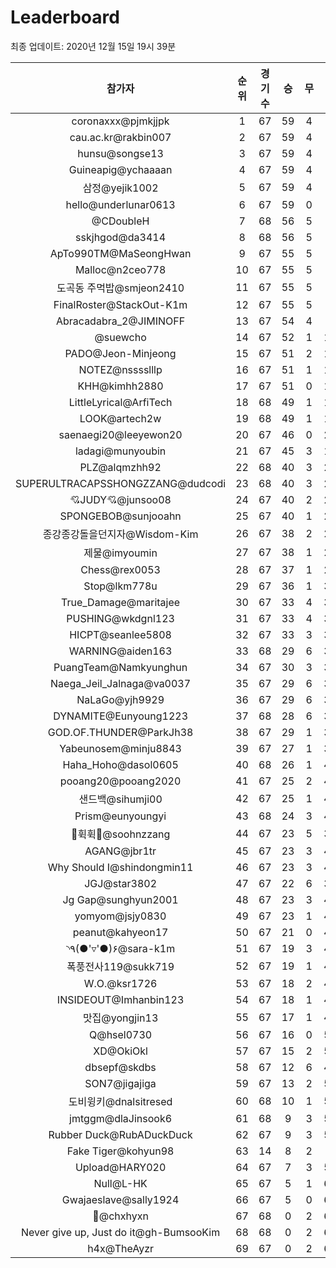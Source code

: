 # Leaderboard
최종 업데이트: 2020년 12월 15일 19시 39분




| 참가자 | 순위 | 경기수 | 승 | 무 | 패 | 승점 |
|:---:|:---:|:---:|:---:|:---:|:---:|:---:|
| coronaxxx@pjmkjjpk | 1 | 67 | 59 | 4 | 4 | 181 |
| cau.ac.kr@rakbin007 | 2 | 67 | 59 | 4 | 4 | 181 |
| hunsu@songse13 | 3 | 67 | 59 | 4 | 4 | 181 |
| Guineapig@ychaaaan | 4 | 67 | 59 | 4 | 4 | 181 |
| 삼정@yejik1002 | 5 | 67 | 59 | 4 | 4 | 181 |
| hello@underlunar0613 | 6 | 67 | 59 | 0 | 8 | 177 |
| @CDoubleH | 7 | 68 | 56 | 5 | 7 | 173 |
| sskjhgod@da3414 | 8 | 68 | 56 | 5 | 7 | 173 |
| ApTo990TM@MaSeongHwan | 9 | 67 | 55 | 5 | 7 | 170 |
| Malloc@n2ceo778 | 10 | 67 | 55 | 5 | 7 | 170 |
| 도곡동 주먹밥@smjeon2410 | 11 | 67 | 55 | 5 | 7 | 170 |
| FinalRoster@StackOut-K1m | 12 | 67 | 55 | 5 | 7 | 170 |
| Abracadabra_2@JIMINOFF | 13 | 67 | 54 | 4 | 9 | 166 |
| @suewcho | 14 | 67 | 52 | 1 | 14 | 157 |
| PADO@Jeon-Minjeong | 15 | 67 | 51 | 2 | 14 | 155 |
| NOTEZ@nsssslllp | 16 | 67 | 51 | 1 | 15 | 154 |
| KHH@kimhh2880 | 17 | 67 | 51 | 0 | 16 | 153 |
| LittleLyrical@ArfiTech | 18 | 68 | 49 | 1 | 18 | 148 |
| LOOK@artech2w | 19 | 68 | 49 | 1 | 18 | 148 |
| saenaegi20@leeyewon20 | 20 | 67 | 46 | 0 | 21 | 138 |
| ladagi@munyoubin | 21 | 67 | 45 | 3 | 19 | 138 |
| PLZ@alqmzhh92 | 22 | 68 | 40 | 3 | 25 | 123 |
| SUPERULTRACAPSSHONGZZANG@dudcodi | 23 | 68 | 40 | 3 | 25 | 123 |
| 💘JUDY💘@junsoo08 | 24 | 67 | 40 | 2 | 25 | 122 |
| SPONGEBOB@sunjooahn | 25 | 67 | 40 | 1 | 26 | 121 |
| 종강종강돌을던지자@Wisdom-Kim | 26 | 67 | 38 | 2 | 27 | 116 |
| 제물@imyoumin | 27 | 67 | 38 | 1 | 28 | 115 |
| Chess@rex0053 | 28 | 67 | 37 | 1 | 29 | 112 |
| Stop@lkm778u | 29 | 67 | 36 | 1 | 30 | 109 |
| True_Damage@maritajee | 30 | 67 | 33 | 4 | 30 | 103 |
| PUSHING@wkdgnl123 | 31 | 67 | 33 | 4 | 30 | 103 |
| HICPT@seanlee5808 | 32 | 67 | 33 | 3 | 31 | 102 |
| WARNING@aiden163 | 33 | 68 | 29 | 6 | 33 | 93 |
| PuangTeam@Namkyunghun | 34 | 67 | 30 | 3 | 34 | 93 |
| Naega_Jeil_Jalnaga@va0037 | 35 | 67 | 29 | 6 | 32 | 93 |
| NaLaGo@yjh9929 | 36 | 67 | 29 | 6 | 32 | 93 |
| DYNAMITE@Eunyoung1223 | 37 | 68 | 28 | 6 | 34 | 90 |
| GOD.OF.THUNDER@ParkJh38 | 38 | 67 | 29 | 1 | 37 | 88 |
| Yabeunosem@minju8843 | 39 | 67 | 27 | 1 | 39 | 82 |
| Haha_Hoho@dasol0605 | 40 | 68 | 26 | 1 | 41 | 79 |
| pooang20@pooang2020 | 41 | 67 | 25 | 2 | 40 | 77 |
| 샌드백@sihumji00 | 42 | 67 | 25 | 1 | 41 | 76 |
| Prism@eunyoungyi | 43 | 68 | 24 | 3 | 41 | 75 |
| 💫휙휙💫@soohnzzang | 44 | 67 | 23 | 5 | 39 | 74 |
| AGANG@jbr1tr | 45 | 67 | 23 | 3 | 41 | 72 |
| Why Should I@shindongmin11 | 46 | 67 | 23 | 3 | 41 | 72 |
| JGJ@star3802 | 47 | 67 | 22 | 6 | 39 | 72 |
| Jg Gap@sunghyun2001 | 48 | 67 | 23 | 3 | 41 | 72 |
| yomyom@jsjy0830 | 49 | 67 | 23 | 1 | 43 | 70 |
| peanut@kahyeon17 | 50 | 67 | 21 | 0 | 46 | 63 |
| ◝٩(●'▿'●)۶@sara-k1m | 51 | 67 | 19 | 3 | 45 | 60 |
| 폭풍전사119@sukk719 | 52 | 67 | 19 | 1 | 47 | 58 |
| W.O.@ksr1726 | 53 | 67 | 18 | 2 | 47 | 56 |
| INSIDEOUT@Imhanbin123 | 54 | 67 | 18 | 1 | 48 | 55 |
| 맛집@yongjin13 | 55 | 67 | 17 | 1 | 49 | 52 |
| Q@hsel0730 | 56 | 67 | 16 | 0 | 51 | 48 |
| XD@OkiOkl | 57 | 67 | 15 | 2 | 50 | 47 |
| dbsepf@skdbs | 58 | 67 | 12 | 6 | 49 | 42 |
| SON7@jigajiga | 59 | 67 | 13 | 2 | 52 | 41 |
| 도비윙키@dnalsitresed | 60 | 68 | 10 | 1 | 57 | 31 |
| jmtggm@dlaJinsook6 | 61 | 68 | 9 | 3 | 56 | 30 |
| Rubber Duck@RubADuckDuck | 62 | 67 | 9 | 3 | 55 | 30 |
| Fake Tiger@kohyun98 | 63 | 14 | 8 | 2 | 4 | 26 |
| Upload@HARY020 | 64 | 67 | 7 | 3 | 57 | 24 |
| Null@L-HK | 65 | 67 | 5 | 1 | 61 | 16 |
| Gwajaeslave@sally1924 | 66 | 67 | 5 | 0 | 62 | 15 |
| 👑@chxhyxn | 67 | 68 | 0 | 2 | 66 | 2 |
| Never give up, Just do it@gh-BumsooKim | 68 | 68 | 0 | 2 | 66 | 2 |
| h4x@TheAyzr | 69 | 67 | 0 | 2 | 65 | 2 |